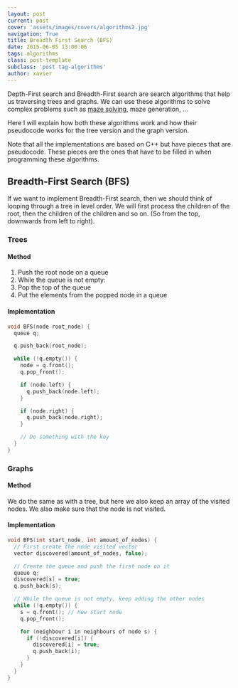 ```yaml
---
layout: post
current: post
cover: 'assets/images/covers/algorithms2.jpg'
navigation: True
title: Breadth First Search (BFS)
date: 2015-06-05 13:00:06
tags: algorithms
class: post-template
subclass: 'post tag-algorithms'
author: xavier
---
```


Depth-First search and Breadth-First search are search algorithms that help us traversing trees and graphs. We can use these algorithms to solve complex problems such as [maze solving](http://desple.com/post/118014845597/solving-a-maze-with-perl), maze generation, ...

Here I will explain how both these algorithms work and how their pseudocode works for the tree version and the graph version.

Note that all the implementations are based on C++ but have pieces that are pseudocode. These pieces are the ones that have to be filled in when programming these algorithms.

## Breadth-First Search (BFS)

If we want to implement Breadth-First search, then we should think of looping through a tree in level order. We will first process the children of the root, then the children of the children and so on. (So from the top, downwards from left to right).

### Trees

#### Method

1. Push the root node on a queue
2. While the queue is not empty:
1. Pop the top of the queue
2. Put the elements from the popped node in a queue

#### Implementation

```cpp
void BFS(node root_node) {
  queue q;

  q.push_back(root_node);

  while (!q.empty()) {
    node = q.front();
    q.pop_front();

    if (node.left) {
      q.push_back(node.left);
    }

    if (node.right) {
      q.push_back(node.right);
    }

    // Do something with the key
  }
}
```

### Graphs

#### Method

We do the same as with a tree, but here we also keep an array of the visited nodes. We also make sure that the node is not visited.

#### Implementation

```cpp
void BFS(int start_node, int amount_of_nodes) {
  // First create the node visited vector
  vector discovered(amount_of_nodes, false);

  // Create the queue and push the first node on it
  queue q;
  discovered[s] = true;
  q.push_back(s);

  // While the queue is not empty, keep adding the other nodes
  while (!q.empty()) {
    s = q.front(); // new start node
    q.pop_front();

    for (neighbour i in neighbours of node s) {
      if (!discovered[i]) {
        discovered[i] = true;
        q.push_back(i);
      }
    }
  }
}
```
